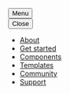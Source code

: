 <nav class="au-main-nav au-main-nav--dark" aria-label="main">
  <div class="container">
    <div class="row">
      <div class="col-md-12">
        <div id="main-nav-default--dark" class="au-main-nav__content">
          <button
            aria-controls="main-nav-default--dark"
            aria-expanded="false"
            class="au-main-nav__toggle au-main-nav__toggle--open"
            onClick="return AU.mainNav.Toggle( this )">
            Menu
          </button>
          <div class="au-main-nav__menu">
            <div class="au-main-nav__menu-inner">
              <div class="au-main-nav__focus-trap-top"></div>
              <button
                aria-controls="main-nav-default--dark"
                class="au-main-nav__toggle au-main-nav__toggle--close"
                onClick="return AU.mainNav.Toggle( this )">
                Close
              </button>
              <ul class="au-link-list">
                <li><a href="#">About</a></li>
                <li><a href="#">Get started</a></li>
                <li class="active"><a href="#" aria-current="page">Components</a></li>
                <li><a href="#">Templates</a></li>
                <li><a href="#">Community</a></li>
                <li><a href="#">Support</a></li>
              </ul>
              <div class="au-main-nav__focus-trap-bottom"></div>
            </div>
          </div>
          <div
            class="au-main-nav__overlay"
            aria-controls="main-nav-default--dark"
            onClick="return AU.mainNav.Toggle( this )">
          </div>
        </div>
      </div>
    </div>
  </div>
</nav>
